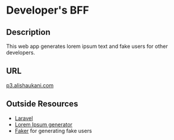 # Developer's BFF

## Description
This web app generates lorem ipsum text and fake users for other developers.

## URL
[p3.alishaukani.com](p3.alishaukani.com)

## Outside Resources
* [Laravel](http://laravel.com/)
* [Lorem Ipsum generator](https://packagist.org/packages/badcow/lorem-ipsum)
* [Faker](https://packagist.org/packages/fzaninotto/faker) for generating fake users